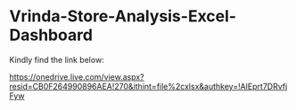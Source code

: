 # Vrinda-Store-Analysis-Excel-Dashboard

Kindly find the link below:

https://onedrive.live.com/view.aspx?resid=CB0F264990896AEA!270&ithint=file%2cxlsx&authkey=!AIEprt7DRvfjFyw


